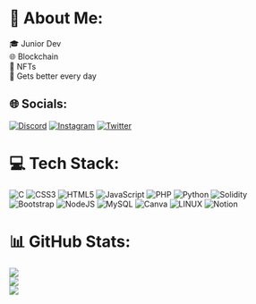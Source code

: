# 💫 About Me:
🎓 Junior Dev<br>🌐 Blockchain<br>🧨 NFTs<br>🔨 Gets better every day


## 🌐 Socials:
[![Discord](https://img.shields.io/badge/Discord-%237289DA.svg?logo=discord&logoColor=white)](https://discord.gg/https://discordapp.com/users/689079012156243968) [![Instagram](https://img.shields.io/badge/Instagram-%23E4405F.svg?logo=Instagram&logoColor=white)](https://instagram.com/https://www.instagram.com/pelav07/) [![Twitter](https://img.shields.io/badge/Twitter-%231DA1F2.svg?logo=Twitter&logoColor=white)](https://twitter.com/https://twitter.com/pelavo7) 

# 💻 Tech Stack:
![C](https://img.shields.io/badge/c-%2300599C.svg?style=for-the-badge&logo=c&logoColor=white) ![CSS3](https://img.shields.io/badge/css3-%231572B6.svg?style=for-the-badge&logo=css3&logoColor=white) ![HTML5](https://img.shields.io/badge/html5-%23E34F26.svg?style=for-the-badge&logo=html5&logoColor=white) ![JavaScript](https://img.shields.io/badge/javascript-%23323330.svg?style=for-the-badge&logo=javascript&logoColor=%23F7DF1E) ![PHP](https://img.shields.io/badge/php-%23777BB4.svg?style=for-the-badge&logo=php&logoColor=white) ![Python](https://img.shields.io/badge/python-3670A0?style=for-the-badge&logo=python&logoColor=ffdd54) ![Solidity](https://img.shields.io/badge/Solidity-%23363636.svg?style=for-the-badge&logo=solidity&logoColor=white) ![Bootstrap](https://img.shields.io/badge/bootstrap-%23563D7C.svg?style=for-the-badge&logo=bootstrap&logoColor=white) ![NodeJS](https://img.shields.io/badge/node.js-6DA55F?style=for-the-badge&logo=node.js&logoColor=white) ![MySQL](https://img.shields.io/badge/mysql-%2300f.svg?style=for-the-badge&logo=mysql&logoColor=white) ![Canva](https://img.shields.io/badge/Canva-%2300C4CC.svg?style=for-the-badge&logo=Canva&logoColor=white) ![LINUX](https://img.shields.io/badge/Linux-FCC624?style=for-the-badge&logo=linux&logoColor=black) ![Notion](https://img.shields.io/badge/Notion-%23000000.svg?style=for-the-badge&logo=notion&logoColor=white)
# 📊 GitHub Stats:
![](https://github-readme-stats.vercel.app/api?username=plv7&theme=blueberry&hide_border=false&include_all_commits=false&count_private=false)<br/>
![](https://github-readme-streak-stats.herokuapp.com/?user=plv7&theme=blueberry&hide_border=false)<br/>
![](https://github-readme-stats.vercel.app/api/top-langs/?username=plv7&theme=blueberry&hide_border=false&include_all_commits=false&count_private=false&layout=compact)